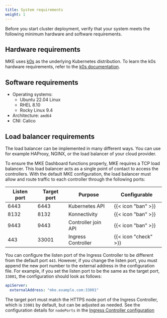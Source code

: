 ```yaml
---
title: System requirements
weight: 1
---
```


Before you start cluster deployment, verify that your system meets the following minimum hardware
and software requirements.

## Hardware requirements

MKE uses [k0s](https://k0sproject.io/) as the underlying Kubernetes
distribution. To learn the k0s hardware requirements, refer to the [k0s
documentation](https://docs.k0sproject.io/v1.29.4+k0s.0/system-requirements/).

## Software requirements

- Operating systems:
  - Ubuntu 22.04 Linux
  - RHEL 8.10
  - Rocky Linux 9.4
- Architecture: `amd64`
- CNI: Calico

## Load balancer requirements

The load balancer can be implemented in many different ways. You can use for example
HAProxy, NGINX, or the load balancer of your cloud provider.

To ensure the MKE Dashboard functions properly, MKE requires a TCP load balancer.
This load balancer acts as a single point of contact to access the controllers.
With the default MKE configuration, the load balancer must allow and route traffic
to each controller through the following ports:

| Listen port | Target port | Purpose             | Configurable         |
| ----------- | ----------- | ------------------- | -------------------- |
| 6443        | 6443        | Kubernetes API      | {{< icon "ban" >}}   |
| 8132        | 8132        | Konnectivity        | {{< icon "ban" >}}   |
| 9443        | 9443        | Controller join API | {{< icon "ban" >}}   |
| 443         | 33001       | Ingress Controller  | {{< icon "check" >}} |

You can configure the listen port of the Ingress Controller to be different from
the default port `443`. However, if you change the listen port, you must append
the new port number to the external address in the configuration file. For example,
if you set the listen port to be the same as the target port, `33001`, the configuration
should look as follows:

```yaml
apiServer:
  externalAddress: "mke.example.com:33001"
```

The target port must match the HTTPS node port of the Ingress Controller,
which is `33001` by default, but can be adjusted as needed. See the configuration
details for `nodePorts` in the
[Ingress Controller configuration](../../operations/ingress#configuration)
